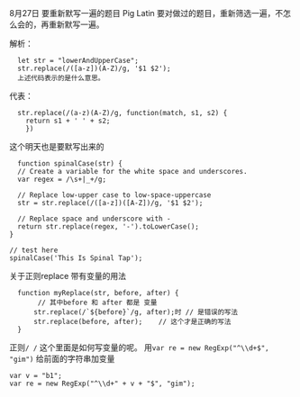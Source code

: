 8月27日
要重新默写一遍的题目
Pig Latin 
要对做过的题目，重新筛选一遍，不怎么会的，再重新默写一遍。

解析：
```
  let str = "lowerAndUpperCase";
  str.replace(/([a-z])(A-Z)/g, '$1 $2');
  上述代码表示的是什么意思。
```
代表：
```
  str.replace(/(a-z)(A-Z)/g, function(match, s1, s2) {
    return s1 + ' ' + s2;
    })
```

这个明天也是要默写出来的
```
  function spinalCase(str) {
  // Create a variable for the white space and underscores.
  var regex = /\s+|_+/g;

  // Replace low-upper case to low-space-uppercase
  str = str.replace(/([a-z])([A-Z])/g, '$1 $2');

  // Replace space and underscore with -
  return str.replace(regex, '-').toLowerCase();
}

// test here
spinalCase('This Is Spinal Tap');
```

关于正则replace 带有变量的用法

```
  function myReplace(str, before, after) {
       // 其中before 和 after 都是 变量
      str.replace(/`${before}`/g, after);时 // 是错误的写法
      str.replace(before, after);    // 这个才是正确的写法
  }
```

正则`/ /`  这个里面是如何写变量的呢。
用`var re = new RegExp("^\\d+$", "gim")`
给前面的字符串加变量
```
var v = "b1";
var re = new RegExp("^\\d+" + v + "$", "gim");
```